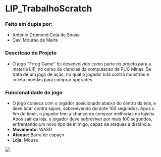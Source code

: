 # LIP_TrabalhoScratch
### Feito em dupla por:
+ Antonio Drumond Cota de Sousa
+ Davi Mourao de Meira

### Descricao do Projeto
+ O jogo "Frrog Game" foi desenvolvido como parte do projeto para a materia LIP, no curso de ciencias da computacao da PUC Minas. Se trata de um jogo de ação, no qual o jogador luta contra monstros e coleta moedas para comprar upgrades.

### Funcionalidade do jogo
+ O jogo comeca com o jogador posicionado abaixo do centro da tela, e deve lutar contra sapos, sobrevivendo durante 100 segundos. Apos o fim do timer, o jogador tem a chance de comprar melhorias na lojinha. Apos sair da loja, o jogador deve sobreviver por mais 100 segundos, enfrentando um novo tipo de inimigo, capaz de ataques a distância.
+ **Movimento:** WASD
+ **Ataque:** Barra de espaço
+ **Loja:** Mouse

<img src="GIF/GameGIF.gif">
